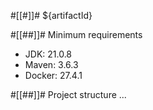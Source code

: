#[[#]]# ${artifactId}


#[[##]]# Minimum requirements
 * JDK: 21.0.8
 * Maven: 3.6.3
 * Docker: 27.4.1


#[[##]]# Project structure
...
